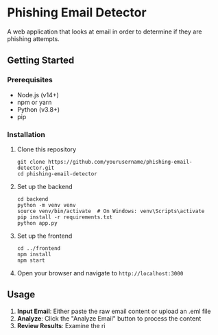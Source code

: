# Phishing Email Detector

A web application that looks at email in order to determine if they are phishing attempts.


## Getting Started

### Prerequisites
- Node.js (v14+)
- npm or yarn
- Python (v3.8+)
- pip

### Installation

1. Clone this repository
   ```
   git clone https://github.com/yourusername/phishing-email-detector.git
   cd phishing-email-detector
   ```

2. Set up the backend
   ```
   cd backend
   python -m venv venv
   source venv/bin/activate  # On Windows: venv\Scripts\activate
   pip install -r requirements.txt
   python app.py
   ```

3. Set up the frontend
   ```
   cd ../frontend
   npm install
   npm start
   ```

4. Open your browser and navigate to `http://localhost:3000`

## Usage

1. **Input Email**: Either paste the raw email content or upload an .eml file
2. **Analyze**: Click the "Analyze Email" button to process the content
3. **Review Results**: Examine the ri